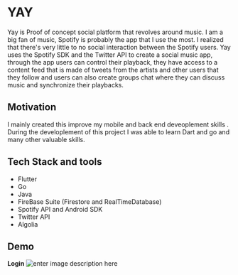# YAY
Yay is Proof of concept social platform that revolves around music. I am a big fan of music, Spotify is probably the app that I use the most. I realized that there's very little to no social interaction between the Spotify users. Yay uses the Spotify SDK and the Twitter API to create a social music app, through the app users can control their playback, they have access to a content feed that is made of tweets from the artists and other users that they follow and users can also create groups chat where they can discuss music and synchronize their playbacks.

## Motivation

I mainly created this improve my mobile and back end  deveoplement skills . During the developlement of this project I was able to learn Dart and go and many other valuable skills.

## Tech Stack and tools

 - Flutter
 - Go
 - Java
 - FireBase Suite (Firestore and RealTimeDatabase)
 - Spotify API and Android SDK
 - Twitter API
 - Algolia
 
## Demo

**Login**
![enter image description here](https://i.ibb.co/dBxXrpR/login-gif.gif)
